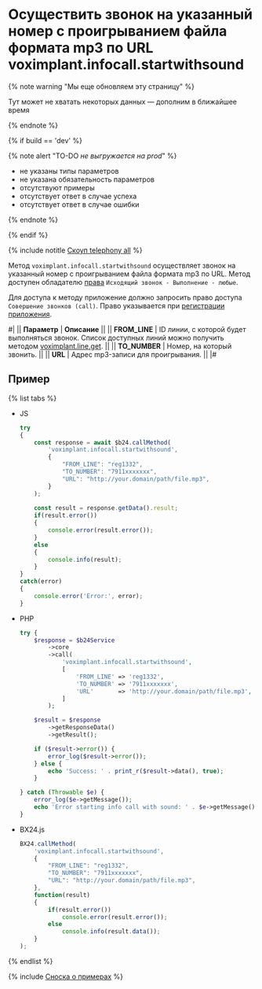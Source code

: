 # Осуществить звонок на указанный номер с проигрыванием файла формата mp3 по URL voximplant.infocall.startwithsound

{% note warning "Мы еще обновляем эту страницу" %}

Тут может не хватать некоторых данных — дополним в ближайшее время

{% endnote %}

{% if build == 'dev' %}

{% note alert "TO-DO _не выгружается на prod_" %}

- не указаны типы параметров
- не указана обязательность параметров
- отсутствуют примеры
- отсутствует ответ в случае успеха
- отсутствует ответ в случае ошибки

{% endnote %}

{% endif %}

{% include notitle [Скоуп telephony all](../_includes/scope-telephony-all.md) %}

Метод `voximplant.infocall.startwithsound` осуществляет звонок на указанный номер с проигрыванием файла формата mp3 по URL. Метод доступен обладателю [права](https://helpdesk.bitrix24.ru/open/18177766/) `Исходящий звонок - Выполнение - любые`.

Для доступа к методу приложение должно запросить право доступа `Совершение звонков (call)`. Право указывается при [регистрации приложения](../../app-installation/index.md).

#|
|| **Параметр** | **Описание** ||
|| **FROM_LINE** | ID линии, с которой будет выполняться звонок. Список доступных линий можно получить методом [voximplant.line.get](lines/voximplant-line-get.md). ||
|| **TO_NUMBER** | Номер, на который звонить. ||
|| **URL** | Адрес mp3-записи для проигрывания. ||
|#

## Пример

{% list tabs %}

- JS


    ```js
    try
    {
    	const response = await $b24.callMethod(
    		'voximplant.infocall.startwithsound',
    		{
    			"FROM_LINE": "reg1332",
    			"TO_NUMBER": "7911xxxxxxx",
    			"URL": "http://your.domain/path/file.mp3",
    		}
    	);
    	
    	const result = response.getData().result;
    	if(result.error())
    	{
    		console.error(result.error());
    	}
    	else
    	{
    		console.info(result);
    	}
    }
    catch(error)
    {
    	console.error('Error:', error);
    }
    ```

- PHP


    ```php
    try {
        $response = $b24Service
            ->core
            ->call(
                'voximplant.infocall.startwithsound',
                [
                    'FROM_LINE' => 'reg1332',
                    'TO_NUMBER' => '7911xxxxxxx',
                    'URL'       => 'http://your.domain/path/file.mp3',
                ]
            );
    
        $result = $response
            ->getResponseData()
            ->getResult();
    
        if ($result->error()) {
            error_log($result->error());
        } else {
            echo 'Success: ' . print_r($result->data(), true);
        }
    
    } catch (Throwable $e) {
        error_log($e->getMessage());
        echo 'Error starting info call with sound: ' . $e->getMessage();
    }
    ```

- BX24.js

    ```js
    BX24.callMethod(
        'voximplant.infocall.startwithsound',
        {
            "FROM_LINE": "reg1332",
            "TO_NUMBER": "7911xxxxxxx",
            "URL": "http://your.domain/path/file.mp3",
        },
        function(result)
        {
            if(result.error())
                console.error(result.error());
            else
                console.info(result.data());
        }
    );
    ```

{% endlist %}

{% include [Сноска о примерах](../../../_includes/examples.md) %}